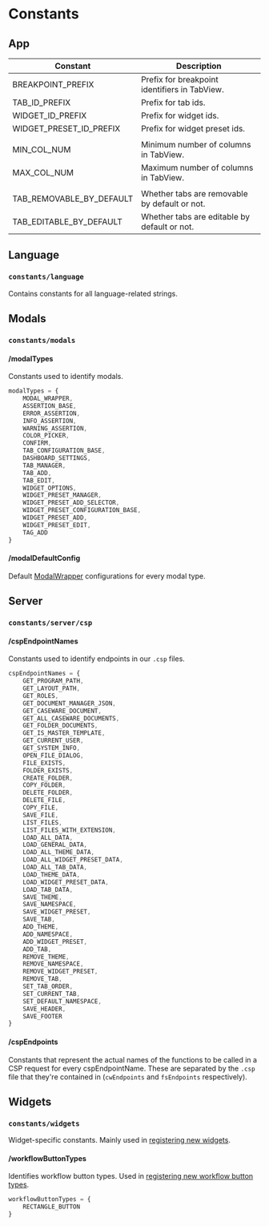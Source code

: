 # Constants

## App

| Constant                 | Description                                   |
|--------------------------|-----------------------------------------------|
| BREAKPOINT_PREFIX        | Prefix for breakpoint identifiers in TabView. |
| TAB_ID_PREFIX            | Prefix for tab ids.                           |
| WIDGET_ID_PREFIX         | Prefix for widget ids.                        |
| WIDGET_PRESET_ID_PREFIX  | Prefix for widget preset ids.                 |
|                          |                                               |
| MIN_COL_NUM              | Minimum number of columns in TabView.         |
| MAX_COL_NUM              | Maximum number of columns in TabView.         |
|                          |                                               |
| TAB_REMOVABLE_BY_DEFAULT | Whether tabs are removable by default or not. |
| TAB_EDITABLE_BY_DEFAULT  | Whether tabs are editable by default or not.  |

## Language

### `constants/language`

Contains constants for all language-related strings.


## Modals
### `constants/modals`
#### /modalTypes 
Constants used to identify modals.
```js 
modalTypes = {
    MODAL_WRAPPER,
    ASSERTION_BASE,
    ERROR_ASSERTION,
    INFO_ASSERTION,
    WARNING_ASSERTION,
    COLOR_PICKER,
    CONFIRM,
    TAB_CONFIGURATION_BASE,
    DASHBOARD_SETTINGS,
    TAB_MANAGER,
    TAB_ADD,
    TAB_EDIT,
    WIDGET_OPTIONS,
    WIDGET_PRESET_MANAGER,
    WIDGET_PRESET_ADD_SELECTOR,
    WIDGET_PRESET_CONFIGURATION_BASE,
    WIDGET_PRESET_ADD,
    WIDGET_PRESET_EDIT,
    TAG_ADD
}
```

#### /modalDefaultConfig
Default [ModalWrapper](/components/modalComponents.html#modalwrapper) configurations for every modal type.




## Server
### `constants/server/csp`
#### /cspEndpointNames
Constants used to identify endpoints in our `.csp` files.
```js
cspEndpointNames = {
    GET_PROGRAM_PATH,
    GET_LAYOUT_PATH,
    GET_ROLES,
    GET_DOCUMENT_MANAGER_JSON,
    GET_CASEWARE_DOCUMENT,
    GET_ALL_CASEWARE_DOCUMENTS,
    GET_FOLDER_DOCUMENTS,
    GET_IS_MASTER_TEMPLATE,
    GET_CURRENT_USER,
    GET_SYSTEM_INFO,
    OPEN_FILE_DIALOG,
    FILE_EXISTS,
    FOLDER_EXISTS,
    CREATE_FOLDER,
    COPY_FOLDER,
    DELETE_FOLDER,
    DELETE_FILE,
    COPY_FILE,
    SAVE_FILE,
    LIST_FILES,
    LIST_FILES_WITH_EXTENSION,
    LOAD_ALL_DATA,
    LOAD_GENERAL_DATA,
    LOAD_ALL_THEME_DATA,
    LOAD_ALL_WIDGET_PRESET_DATA,
    LOAD_ALL_TAB_DATA,
    LOAD_THEME_DATA,
    LOAD_WIDGET_PRESET_DATA,
    LOAD_TAB_DATA,
    SAVE_THEME,
    SAVE_NAMESPACE,
    SAVE_WIDGET_PRESET,
    SAVE_TAB,
    ADD_THEME,
    ADD_NAMESPACE,
    ADD_WIDGET_PRESET,
    ADD_TAB,
    REMOVE_THEME,
    REMOVE_NAMESPACE,
    REMOVE_WIDGET_PRESET,
    REMOVE_TAB,
    SET_TAB_ORDER,
    SET_CURRENT_TAB,
    SET_DEFAULT_NAMESPACE,
    SAVE_HEADER,
    SAVE_FOOTER
}
```

#### /cspEndpoints
Constants that represent the actual names of the functions to be called in a CSP request for every cspEndpointName. These are separated by the `.csp` file that they're contained in (`cwEndpoints` and `fsEndpoints` respectively).



## Widgets
### `constants/widgets`
Widget-specific constants. Mainly used in [registering new widgets](/guide/creatingWidgets.html).

#### /workflowButtonTypes

Identifies workflow button types. Used in [registering new workflow button types](/guide/extendingWidgets.html#adding-more-workflow-button-types).

```js
workflowButtonTypes = {
    RECTANGLE_BUTTON
}
```